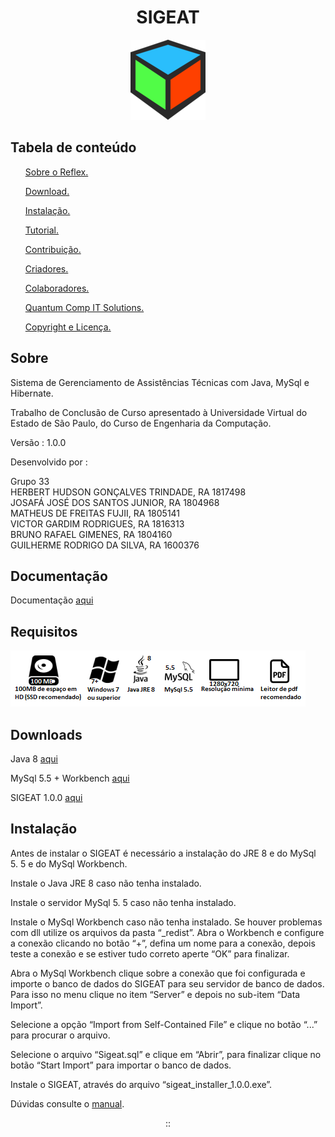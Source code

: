 <div align="center"><h1>SIGEAT</h1></div>

<p align="center">
  <img src="icon.png">
</p>

<h2>Tabela de conteúdo</h2>
<ul>
  <p> <a href="https://github.com/MrX456/tcc-sigeat/blob/master/README.md#sobre">Sobre o Reflex.</a> </p>
  <p> <a href="https://github.com/MrX456/reflex/blob/master/README.md#download">Download.</a> </p>
  <p> <a href="https://github.com/MrX456/reflex/blob/master/README.md#instalação">Instalação.</a> </p>
  <p> <a href="https://github.com/MrX456/reflex/blob/master/README.md#tutorial">Tutorial.</a> </p>
  <p> <a href="https://github.com/MrX456/reflex/blob/master/README.md#contribuição">Contribuição.</a> </p>
  <p> <a href="https://github.com/MrX456/reflex/blob/master/README.md#criadores">Criadores.</a> </p>
  <p> <a href="https://github.com/MrX456/reflex/blob/master/README.md#colaboradores">Colaboradores.</a> </p>
  <p> <a href="https://github.com/MrX456/reflex/blob/master/README.md#quantum-comp-it-solutions">Quantum Comp IT Solutions.</a> </p>
  <p> <a href="https://github.com/MrX456/reflex/blob/master/README.md#copyright-e-licença">Copyright e Licença.</a> </p>
</ul>

<h2>Sobre</h2>

<p>Sistema de Gerenciamento de Assistências Técnicas com Java, MySql e Hibernate.</p>
<p>Trabalho de Conclusão de Curso apresentado à Universidade Virtual do Estado de São Paulo, do Curso de Engenharia da Computação.</p>
<p>Versão : 1.0.0</p>
<p>Desenvolvido por :</p>

Grupo 33<br>
HERBERT HUDSON GONÇALVES TRINDADE, RA 1817498<br>
JOSAFÁ JOSÉ DOS SANTOS JUNIOR, RA 1804968<br>
MATHEUS DE FREITAS FUJII, RA 1805141<br>
VICTOR GARDIM RODRIGUES, RA 1816313<br>
BRUNO RAFAEL GIMENES, RA 1804160<br>
GUILHERME RODRIGO DA SILVA, RA 1600376


<h2>Documentação</h2>

<p>Documentação <a href="https://github.com/MrX456/tcc-sigeat/tree/main/_Documenta%C3%A7%C3%A3o">aqui</a></p>

<h2>Requisitos</h2>
<img src="/_Documentação/requisitos_img.png">

<h2>Downloads</h2>
<p>Java 8 <a href="https://github.com/MrX456/tcc-sigeat/raw/main/_Deploy/java%208.rar">aqui</a></p>
<p>MySql 5.5 + Workbench <a href="https://github.com/MrX456/tcc-sigeat/raw/main/_Deploy/mysql%205.5%20%2B%20workbench.rar">aqui</a></p>
<p>SIGEAT 1.0.0 <a href="https://github.com/MrX456/tcc-sigeat/raw/main/_Deploy/sigeat_1.0.0.rar">aqui</a></p>

<h2>Instalação</h2>
<p>
 Antes de instalar o SIGEAT é necessário a instalação do JRE 8 e do MySql 5. 5 e do MySql Workbench.

 Instale o Java JRE 8 caso não tenha instalado.

 Instale o servidor MySql 5. 5 caso não tenha instalado.
 
 Instale o MySql Workbench caso não tenha instalado. Se houver problemas com dll utilize os arquivos da pasta “_redist”. Abra o Workbench e configure a conexão clicando no botão “+”, defina um nome para a conexão, depois teste a conexão e se estiver tudo correto aperte “OK” para finalizar.
  
 Abra o MySql Workbench clique sobre a conexão que foi configurada e importe o banco de dados do SIGEAT para seu servidor de banco de dados. Para isso no menu clique no item “Server” e depois no sub-item “Data Import”.
  
 Selecione a opção “Import from Self-Contained File” e clique no botão “...” para procurar o arquivo.

 Selecione o arquivo “Sigeat.sql” e clique em “Abrir”, para finalizar  clique no botão “Start Import” para importar o banco de dados.
  
 Instale o SIGEAT, através do arquivo “sigeat_installer_1.0.0.exe”.
  
  Dúvidas consulte o <a href="https://github.com/MrX456/tcc-sigeat/raw/main/_Manual/SIGEAT_manual_do_usuario.pdf">manual</a>.
  
</p>

<p align="center">::</p>





